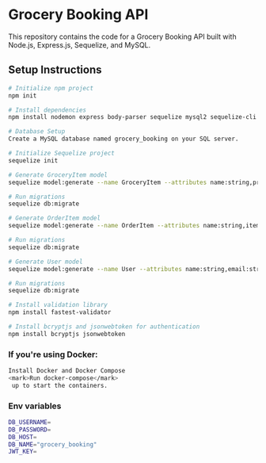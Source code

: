 # Grocery Booking API

This repository contains the code for a Grocery Booking API built with Node.js, Express.js, Sequelize, and MySQL.

## Setup Instructions

```bash
# Initialize npm project
npm init

# Install dependencies
npm install nodemon express body-parser sequelize mysql2 sequelize-cli fastest-validator bcryptjs jsonwebtoken

# Database Setup
Create a MySQL database named grocery_booking on your SQL server.

# Initialize Sequelize project
sequelize init

# Generate GroceryItem model
sequelize model:generate --name GroceryItem --attributes name:string,price:float,inventory:integer

# Run migrations
sequelize db:migrate

# Generate OrderItem model
sequelize model:generate --name OrderItem --attributes name:string,itemId:integer,quantity:integer

# Run migrations
sequelize db:migrate

# Generate User model
sequelize model:generate --name User --attributes name:string,email:string,password:string

# Run migrations
sequelize db:migrate

# Install validation library
npm install fastest-validator

# Install bcryptjs and jsonwebtoken for authentication
npm install bcryptjs jsonwebtoken

```
### If you're using Docker:
```bash
Install Docker and Docker Compose
<mark>Run docker-compose</mark>
 up to start the containers.


```

### Env variables
```bash
DB_USERNAME=
DB_PASSWORD=
DB_HOST=
DB_NAME="grocery_booking"
JWT_KEY=

```
